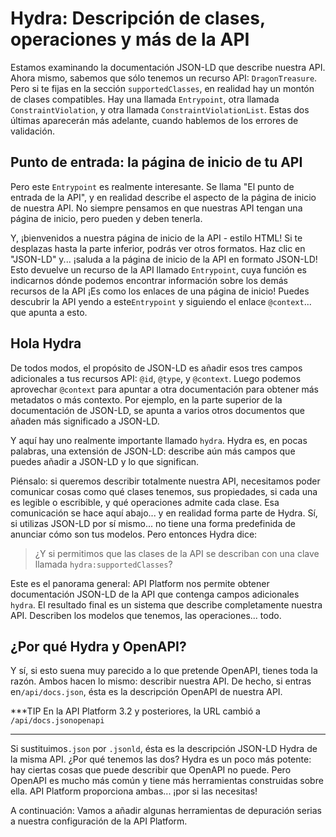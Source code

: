 # Hydra: Descripción de clases, operaciones y más de la API

Estamos examinando la documentación JSON-LD que describe nuestra API. Ahora mismo, sabemos que sólo tenemos un recurso API: `DragonTreasure`. Pero si te fijas en la sección `supportedClasses`, en realidad hay un montón de clases compatibles. Hay una llamada `Entrypoint`, otra llamada `ConstraintViolation`, y otra llamada `ConstraintViolationList`. Estas dos últimas aparecerán más adelante, cuando hablemos de los errores de validación.

## Punto de entrada: la página de inicio de tu API

Pero este `Entrypoint` es realmente interesante. Se llama "El punto de entrada de la API", y en realidad describe el aspecto de la página de inicio de nuestra API. No siempre pensamos en que nuestras API tengan una página de inicio, pero pueden y deben tenerla.

Y, ¡bienvenidos a nuestra página de inicio de la API - estilo HTML! Si te desplazas hasta la parte inferior, podrás ver otros formatos. Haz clic en "JSON-LD" y... ¡saluda a la página de inicio de la API en formato JSON-LD! Esto devuelve un recurso de la API llamado `Entrypoint`, cuya función es indicarnos dónde podemos encontrar información sobre los demás recursos de la API ¡Es como los enlaces de una página de inicio! Puedes descubrir la API yendo a este`Entrypoint` y siguiendo el enlace `@context`... que apunta a esto.

## Hola Hydra

De todos modos, el propósito de JSON-LD es añadir esos tres campos adicionales a tus recursos API: `@id`, `@type`, y `@context`. Luego podemos aprovechar `@context` para apuntar a otra documentación para obtener más metadatos o más contexto. Por ejemplo, en la parte superior de la documentación de JSON-LD, se apunta a varios otros documentos que añaden más significado a JSON-LD.

Y aquí hay uno realmente importante llamado `hydra`. Hydra es, en pocas palabras, una extensión de JSON-LD: describe aún más campos que puedes añadir a JSON-LD y lo que significan.

Piénsalo: si queremos describir totalmente nuestra API, necesitamos poder comunicar cosas como qué clases tenemos, sus propiedades, si cada una es legible o escribible, y qué operaciones admite cada clase. Esa comunicación se hace aquí abajo... y en realidad forma parte de Hydra. Sí, si utilizas JSON-LD por sí mismo... no tiene una forma predefinida de anunciar cómo son tus modelos. Pero entonces Hydra dice:

> ¿Y si permitimos que las clases de la API se describan con una clave llamada
> `hydra:supportedClasses`?

Este es el panorama general: API Platform nos permite obtener documentación JSON-LD de la API que contenga campos adicionales `hydra`. El resultado final es un sistema que describe completamente nuestra API. Describen los modelos que tenemos, las operaciones... todo.

## ¿Por qué Hydra y OpenAPI?

Y sí, si esto suena muy parecido a lo que pretende OpenAPI, tienes toda la razón. Ambos hacen lo mismo: describir nuestra API. De hecho, si entras en`/api/docs.json`, ésta es la descripción OpenAPI de nuestra API.

***TIP
En la API Platform 3.2 y posteriores, la URL cambió a `/api/docs.jsonopenapi`
***

Si sustituimos`.json` por `.jsonld`, ésta es la descripción JSON-LD Hydra de la misma API. ¿Por qué tenemos las dos? Hydra es un poco más potente: hay ciertas cosas que puede describir que OpenAPI no puede. Pero OpenAPI es mucho más común y tiene más herramientas construidas sobre ella. API Platform proporciona ambas... ¡por si las necesitas!

A continuación: Vamos a añadir algunas herramientas de depuración serias a nuestra configuración de la API Platform.
